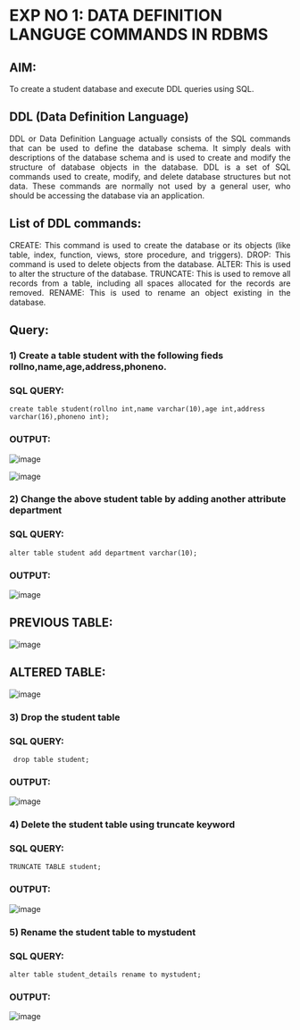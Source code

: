 # EXP NO 1: DATA DEFINITION LANGUGE COMMANDS IN RDBMS

## AIM:
To create a student database and execute DDL queries using SQL.


## DDL (Data Definition Language)
<div align="justify">
DDL or Data Definition Language actually consists of the SQL commands that can be used to define the database schema. It simply deals with descriptions of the database schema and is used to create and modify the structure of database objects in the database. DDL is a set of SQL commands used to create, modify, and delete database structures but not data. These commands are normally not used by a general user, who should be accessing the database via an application.
</div>
 
## List of DDL commands: 
<div align="justify">
CREATE: This command is used to create the database or its objects (like table, index, function, views, store procedure, and triggers).
DROP: This command is used to delete objects from the database.
ALTER: This is used to alter the structure of the database.
TRUNCATE: This is used to remove all records from a table, including all spaces allocated for the records are removed.
RENAME: This is used to rename an object existing in the database.
</div>

## Query:
### 1) Create a table student with the following fieds rollno,name,age,address,phoneno.

### SQL QUERY:
``create table student(rollno int,name varchar(10),age int,address varchar(16),phoneno int);``


### OUTPUT:
![image](https://github.com/Vijisdurai/G2_DBMS/assets/118343184/ea814585-0563-4de9-b673-eb042e6626d8)

![image](https://github.com/Vijisdurai/G2_DBMS/assets/118343184/b8c005b7-3c04-4a5e-9b34-af8dfd72279c)

### 2) Change the above student table by adding another attribute department

### SQL QUERY: 
``alter table student add department varchar(10);``

### OUTPUT:
![image](https://github.com/Vijisdurai/G2_DBMS/assets/118343184/c4d910c5-19f3-4108-9f06-23accd1dc006)

## PREVIOUS TABLE:
![image](https://github.com/Vijisdurai/G2_DBMS/assets/118343184/b8c005b7-3c04-4a5e-9b34-af8dfd72279c)

## ALTERED TABLE:
![image](https://github.com/Vijisdurai/G2_DBMS/assets/118343184/366de4e4-119e-4f5f-a0ad-28ca3c7ccbd7)


### 3) Drop the student table
 
### SQL QUERY: 
`` drop table student;``

### OUTPUT:
![image](https://github.com/Vijisdurai/G2_DBMS/assets/118343184/78efa1b2-e539-4fb7-bd7f-ee14f54f7808)

### 4) Delete the student table using truncate keyword

### SQL QUERY: 
``TRUNCATE TABLE student;``

### OUTPUT:
![image](https://github.com/Vijisdurai/G2_DBMS/assets/118343184/5d44392b-8e64-4110-89e8-deef85651523)

### 5) Rename the student table to mystudent

### SQL QUERY: 
``alter table student_details rename to mystudent;``

### OUTPUT:
![image](https://github.com/Vijisdurai/G2_DBMS/assets/118343184/13071f0e-7a0a-4bc4-b2f1-72764f221184)
